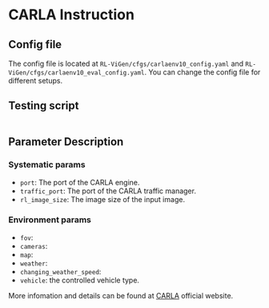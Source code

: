 # CARLA Instruction

## Config file
The config file is located at `RL-ViGen/cfgs/carlaenv10_config.yaml` and `RL-ViGen/cfgs/carlaenv10_eval_config.yaml`. You can change the config file for different setups.

## Testing script
```

```

## Parameter Description
### Systematic params
- `port`: The port of the CARLA engine.
- `traffic_port`: The port of the CARLA traffic manager.
- `rl_image_size`: The image size of the input image.

### Environment params
- `fov`:
- `cameras`:
- `map`:
- `weather`: 
- `changing_weather_speed`: 
- `vehicle`: the controlled vehicle type.



More infomation and details can be found at [CARLA](http://carla.org/) official website.
